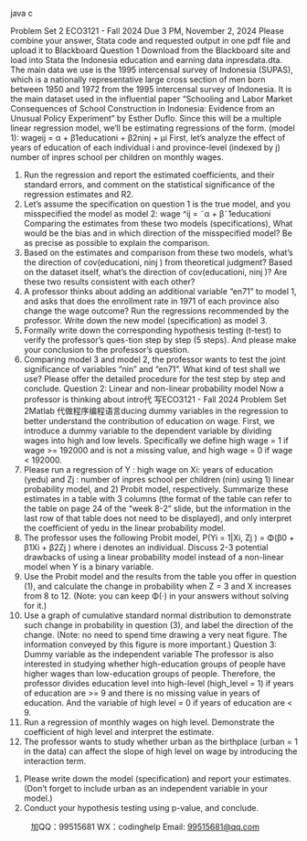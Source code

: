 java c

Problem Set 2
ECO3121 - Fall 2024
Due 3 PM, November 2, 2024
Please combine your answer, Stata code and requested output in one pdf file and upload it to Blackboard
Question 1
Download from the Blackboard site and load into Stata the Indonesia education and earning data inpresdata.dta. The main data we use is the 1995 intercensal survey of Indonesia (SUPAS), which is a nationally representative large cross section of men born between 1950 and 1972 from the 1995 intercensal survey of Indonesia. It is the main dataset used in the influential paper “Schooling and Labor Market Consequences of School Construction in Indonesia: Evidence from an Unusual Policy Experiment” by Esther Duflo.
Since this will be a multiple linear regression model, we’ll be estimating regressions of the form. (model 1):
wageij = α + β1educationi + β2ninj + µi
First, let’s analyze the effect of years of education of each individual i and province-level (indexed by j) number of inpres school per children on monthly wages.
1. Run the regression and report the estimated coefficients, and their standard errors, and comment on the statistical significance of the regression estimates and R2.
2. Let’s assume the specification on question 1 is the true model, and you misspecified the model as model 2:
wage ^ij = ˜α + β˜1educationi
Comparing the estimates from these two models (specifications), What would be the bias and in which direction of the misspecified model? Be as precise as possible to explain the comparison.
3. Based on the estimates and comparison from these two models, what’s the direction of cov(educationi, ninj ) from theoretical judgment? Based on the dataset itself, what’s the direction of cov(educationi, ninj )? Are these two results consistent with each other?
4. A professor thinks about adding an additional variable “en71” to model 1, and asks that does the enrollment rate in 1971 of each province also change the wage outcome? Run the regressions recommended by the professor. Write down the new model (specification) as model 3.
5. Formally write down the corresponding hypothesis testing (t-test) to verify the professor’s ques-tion step by step (5 steps). And please make your conclusion to the professor’s question.
6. Comparing model 3 and model 2, the professor wants to test the joint significance of variables “nin” and “en71”. What kind of test shall we use? Please offer the detailed procedure for the test step by step and conclude.
Question 2: Linear and non-linear probability model
Now a professor is thinking about intro代 写ECO3121 - Fall 2024 Problem Set 2Matlab
代做程序编程语言ducing dummy variables in the regression to better understand the contribution of education on wage.
First, we introduce a dummy variable to the dependent variable by dividing wages into high and low levels. Specifically we define high wage = 1 if wage >= 192000 and is not a missing value, and high wage = 0 if wage < 192000.
1. Please run a regression of Y : high wage on Xi: years of education (yedu) and Zj : number of inpres school per children (nin) using 1) linear probability model, and 2) Probit model, respectively.
Summarize these estimates in a table with 3 columns (the format of the table can refer to the table on page 24 of the “week 8-2” slide, but the information in the last row of that table does not need to be displayed), and only interpret the coefficient of yedu in the linear probability model.
2. The professor uses the following Probit model,
P(Yi = 1|Xi, Zj ) = Φ(β0 + β1Xi + β2Zj )
where i denotes an individual. Discuss 2-3 potential drawbacks of using a linear probability model instead of a non-linear model when Y is a binary variable.
3. Use the Probit model and the results from the table you offer in question (1), and calculate the change in probability when Z = 3 and X increases from 8 to 12. (Note: you can keep Φ(·) in your answers without solving for it.)
4. Use a graph of cumulative standard normal distribution to demonstrate such change in probability in question (3), and label the direction of the change. (Note: no need to spend time drawing a very neat figure. The information conveyed by this figure is more important.)
Question 3: Dummy variable as the independent variable
The professor is also interested in studying whether high-education groups of people have higher wages than low-education groups of people. Therefore, the professor divides education level into high-level (high_level = 1) if years of education are >= 9 and there is no missing value in years of education. And the variable of high level = 0 if years of education are < 9.
1. Run a regression of monthly wages on high level. Demonstrate the coefficient of high level and interpret the estimate.
2. The professor wants to study whether urban as the birthplace (urban = 1 in the data) can affect the slope of high level on wage by introducing the interaction term.
1) Please write down the model (specification) and report your estimates. (Don’t forget to include urban as an independent variable in your model.)
2) Conduct your hypothesis testing using p-value, and conclude.







         
加QQ：99515681  WX：codinghelp  Email: 99515681@qq.com
